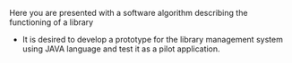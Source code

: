  Here you are presented with a software algorithm describing the functioning of a library


* It is desired to develop a prototype for the library management system using JAVA language and test it as a pilot application.

